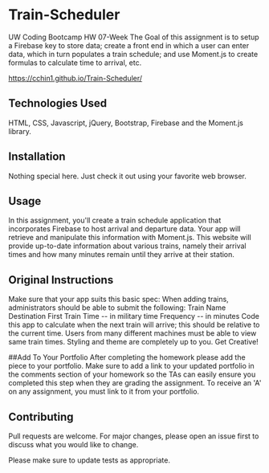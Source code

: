 # Train-Scheduler
UW Coding Bootcamp HW 07-Week
The Goal of this assignment is to setup a Firebase key to store data; create a front end in which a user can enter data, which in turn populates a train schedule; and use Moment.js to create formulas to calculate time to arrival, etc.

https://cchin1.github.io/Train-Scheduler/

## Technologies Used
HTML, CSS, Javascript, jQuery, Bootstrap, Firebase and the Moment.js library.

## Installation
Nothing special here.  Just check it out using your favorite web browser.

## Usage
In this assignment, you'll create a train schedule application that incorporates Firebase to host arrival and departure data. Your app will retrieve and manipulate this information with Moment.js. This website will provide up-to-date information about various trains, namely their arrival times and how many minutes remain until they arrive at their station.

## Original Instructions
Make sure that your app suits this basic spec:
When adding trains, administrators should be able to submit the following:
Train Name
Destination 
First Train Time -- in military time
Frequency -- in minutes
Code this app to calculate when the next train will arrive; this should be relative to the current time.
Users from many different machines must be able to view same train times.
Styling and theme are completely up to you. Get Creative!

##Add To Your Portfolio
After completing the homework please add the piece to your portfolio. Make sure to add a link to your updated portfolio in the comments section of your homework so the TAs can easily ensure you completed this step when they are grading the assignment. To receive an 'A' on any assignment, you must link to it from your portfolio.

## Contributing
Pull requests are welcome. For major changes, please open an issue first to discuss what you would like to change.

Please make sure to update tests as appropriate.
